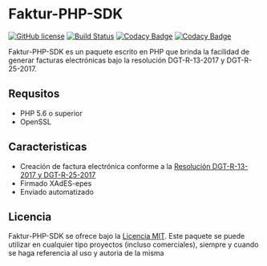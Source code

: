 # Faktur-PHP-SDK

[![GitHub license](https://img.shields.io/github/license/opencode506/Faktur-PHP-SDK.svg)](https://github.com/opencode506/Faktur-PHP-SDK/blob/master/LICENSE)
[![Build Status](https://travis-ci.org/opencode506/Faktur-PHP-SDK.svg?branch=master)](https://travis-ci.org/opencode506/Faktur-PHP-SDK)
[![Codacy Badge](https://api.codacy.com/project/badge/Grade/fec92b28a500436a98e8640747af3172)](https://www.codacy.com/project/opencode506/Faktur-PHP-SDK/dashboard?utm_source=github.com&amp;utm_medium=referral&amp;utm_content=opencode506/Faktur-PHP-SDK&amp;utm_campaign=Badge_Grade_Dashboard)
[![Codacy Badge](https://api.codacy.com/project/badge/Coverage/fec92b28a500436a98e8640747af3172)](https://www.codacy.com/app/opencode506/Faktur-PHP-SDK?utm_source=github.com&utm_medium=referral&utm_content=opencode506/Faktur-PHP-SDK&utm_campaign=Badge_Coverage)

Faktur-PHP-SDK es un paquete escrito en PHP que brinda la facilidad de generar facturas electrónicas bajo la resolución DGT-R-13-2017 y DGT-R-25-2017.

## Requsitos
- PHP 5.6 o superior
- OpenSSL

## Caracteristicas
- Creación de factura electrónica conforme a la [Resolución DGT-R-13-2017 y DGT-R-25-2017](https://tribunet.hacienda.go.cr/docs/esquemas/2016/v4.2/ResolucionComprobantesElectronicosDGT-R-48-2016_4.2.pdf)
- Firmado XAdES-epes
- Enviado automatizado

## Licencia
Faktur-PHP-SDK se ofrece bajo la [Licencia MIT](LICENSE). Este paquete se puede utilizar en cualquier tipo proyectos (incluso comerciales), siempre y cuando se haga referencia al uso y autoria de la misma
